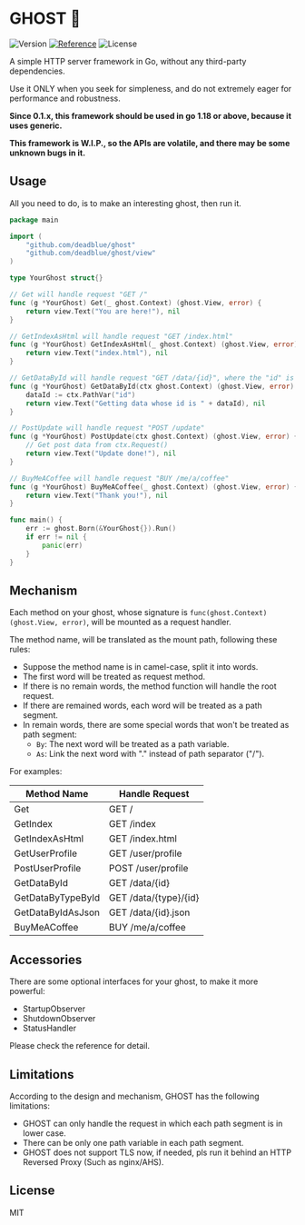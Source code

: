 # GHOST 👻

![Version](https://img.shields.io/badge/Release-v0.1.1-brightgreen?style=flat-square)
[![Reference](https://img.shields.io/:Go-Reference-blue.svg?style=flat-square)](https://pkg.go.dev/github.com/deadblue/ghost)
![License](https://img.shields.io/:License-MIT-green.svg?style=flat-square)

A simple HTTP server framework in Go, without any third-party dependencies.

Use it ONLY when you seek for simpleness, and do not extremely eager for performance and robustness.

**Since 0.1.x, this framework should be used in go 1.18 or above, because it uses generic.**

**This framework is W.I.P., so the APIs are volatile, and there may be some unknown bugs in it.**

## Usage

All you need to do, is to make an interesting ghost, then run it.

```go
package main

import (
    "github.com/deadblue/ghost"
    "github.com/deadblue/ghost/view"
)

type YourGhost struct{}

// Get will handle request "GET /"
func (g *YourGhost) Get(_ ghost.Context) (ghost.View, error) {
    return view.Text("You are here!"), nil
}

// GetIndexAsHtml will handle request "GET /index.html"
func (g *YourGhost) GetIndexAsHtml(_ ghost.Context) (ghost.View, error) {
    return view.Text("index.html"), nil
}

// GetDataById will handle request "GET /data/{id}", where the "id" is a path variable.
func (g *YourGhost) GetDataById(ctx ghost.Context) (ghost.View, error) {
    dataId := ctx.PathVar("id")
    return view.Text("Getting data whose id is " + dataId), nil
}

// PostUpdate will handle request "POST /update" 
func (g *YourGhost) PostUpdate(ctx ghost.Context) (ghost.View, error) {
    // Get post data from ctx.Request()
    return view.Text("Update done!"), nil
}

// BuyMeACoffee will handle request "BUY /me/a/coffee"
func (g *YourGhost) BuyMeACoffee(_ ghost.Context) (ghost.View, error) {
    return view.Text("Thank you!"), nil
}

func main() {
    err := ghost.Born(&YourGhost{}).Run()
    if err != nil {
        panic(err)
    }
}
```

## Mechanism

Each method on your ghost, whose signature is `func(ghost.Context) (ghost.View, error)`, will be mounted as a request handler. 

The method name, will be translated as the mount path, following these rules:

* Suppose the method name is in camel-case, split it into words.
* The first word will be treated as request method.
* If there is no remain words, the method function will handle the root request.
* If there are remained words, each word will be treated as a path segment.
* In remain words, there are some special words that won't be treated as path segment:
  * `By`: The next word will be treated as a path variable.
  * `As`: Link the next word with "." instead of path separator ("/").

For examples:

| Method Name       | Handle Request        |
|-------------------|-----------------------|
| Get               | GET /                 |
| GetIndex          | GET /index            |
| GetIndexAsHtml    | GET /index.html       |
| GetUserProfile    | GET /user/profile     |
| PostUserProfile   | POST /user/profile    |
| GetDataById       | GET /data/{id}        |
| GetDataByTypeById | GET /data/{type}/{id} |
| GetDataByIdAsJson | GET /data/{id}.json   |
| BuyMeACoffee      | BUY /me/a/coffee      |

## Accessories

There are some optional interfaces for your ghost, to make it more powerful:

* StartupObserver
* ShutdownObserver
* StatusHandler

Please check the reference for detail.

## Limitations

According to the design and mechanism, GHOST has the following limitations:

* GHOST can only handle the request in which each path segment is in lower case.
* There can be only one path variable in each path segment.
* GHOST does not support TLS now, if needed, pls run it behind an HTTP Reversed Proxy (Such as nginx/AHS).

## License

MIT
